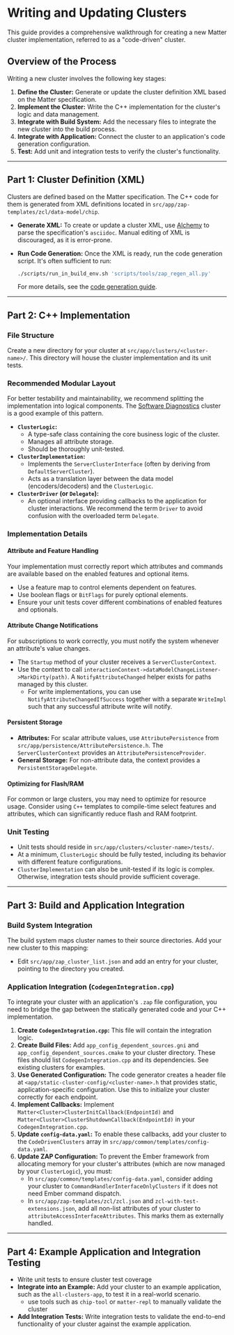 # Writing and Updating Clusters

This guide provides a comprehensive walkthrough for creating a new Matter
cluster implementation, referred to as a "code-driven" cluster.

## Overview of the Process

Writing a new cluster involves the following key stages:

1. **Define the Cluster:** Generate or update the cluster definition XML based
   on the Matter specification.
2. **Implement the Cluster:** Write the C++ implementation for the cluster's
   logic and data management.
3. **Integrate with Build System:** Add the necessary files to integrate the new
   cluster into the build process.
4. **Integrate with Application:** Connect the cluster to an application's code
   generation configuration.
5. **Test:** Add unit and integration tests to verify the cluster's
   functionality.

---

## Part 1: Cluster Definition (XML)

Clusters are defined based on the Matter specification. The C++ code for them is
generated from XML definitions located in
`src/app/zap-templates/zcl/data-model/chip`.

-   **Generate XML:** To create or update a cluster XML, use
    [Alchemy](https://github.com/project-chip/alchemy) to parse the
    specification's `asciidoc`. Manual editing of XML is discouraged, as it is
    error-prone.
-   **Run Code Generation:** Once the XML is ready, run the code generation
    script. It's often sufficient to run:

    ```bash
    ./scripts/run_in_build_env.sh 'scripts/tools/zap_regen_all.py'
    ```

    For more details, see the
    [code generation guide](../zap_and_codegen/code_generation.md).

---

## Part 2: C++ Implementation

### File Structure

Create a new directory for your cluster at `src/app/clusters/<cluster-name>/`.
This directory will house the cluster implementation and its unit tests.

### Recommended Modular Layout

For better testability and maintainability, we recommend splitting the
implementation into logical components. The
[Software Diagnostics](https://github.com/project-chip/connectedhomeip/tree/master/src/app/clusters/software-diagnostics-server)
cluster is a good example of this pattern.

-   **`ClusterLogic`:**
    -   A type-safe class containing the core business logic of the cluster.
    -   Manages all attribute storage.
    -   Should be thoroughly unit-tested.
-   **`ClusterImplementation`:**
    -   Implements the `ServerClusterInterface` (often by deriving from
        `DefaultServerCluster`).
    -   Acts as a translation layer between the data model (encoders/decoders)
        and the `ClusterLogic`.
-   **`ClusterDriver` (or `Delegate`):**
    -   An optional interface providing callbacks to the application for cluster
        interactions. We recommend the term `Driver` to avoid confusion with the
        overloaded term `Delegate`.

### Implementation Details

#### Attribute and Feature Handling

Your implementation must correctly report which attributes and commands are
available based on the enabled features and optional items.

-   Use a feature map to control elements dependent on features.
-   Use boolean flags or `BitFlags` for purely optional elements.
-   Ensure your unit tests cover different combinations of enabled features and
    optionals.

#### Attribute Change Notifications

For subscriptions to work correctly, you must notify the system whenever an
attribute's value changes.

-   The `Startup` method of your cluster receives a `ServerClusterContext`.
-   Use the context to call
    `interactionContext->dataModelChangeListener->MarkDirty(path)`. A
    `NotifyAttributeChanged` helper exists for paths managed by this cluster.
    -   For write implementations, you can use
        `NotifyAttributeChangedIfSuccess` together with a separate `WriteImpl`
        such that any successful attribute write will notify.

#### Persistent Storage

-   **Attributes:** For scalar attribute values, use `AttributePersistence` from
    `src/app/persistence/AttributePersistence.h`. The `ServerClusterContext`
    provides an `AttributePersistenceProvider`.
-   **General Storage:** For non-attribute data, the context provides a
    `PersistentStorageDelegate`.

#### Optimizing for Flash/RAM

For common or large clusters, you may need to optimize for resource usage.
Consider using `C++` templates to compile-time select features and attributes,
which can significantly reduce flash and RAM footprint.

### Unit Testing

-   Unit tests should reside in `src/app/clusters/<cluster-name>/tests/`.
-   At a minimum, `ClusterLogic` should be fully tested, including its behavior
    with different feature configurations.
-   `ClusterImplementation` can also be unit-tested if its logic is complex.
    Otherwise, integration tests should provide sufficient coverage.

---

## Part 3: Build and Application Integration

### Build System Integration

The build system maps cluster names to their source directories. Add your new
cluster to this mapping:

-   Edit `src/app/zap_cluster_list.json` and add an entry for your cluster,
    pointing to the directory you created.

### Application Integration (`CodegenIntegration.cpp`)

To integrate your cluster with an application's `.zap` file configuration, you
need to bridge the gap between the statically generated code and your C++
implementation.

1. **Create `CodegenIntegration.cpp`:** This file will contain the integration
   logic.
2. **Create Build Files:** Add `app_config_dependent_sources.gni` and
   `app_config_dependent_sources.cmake` to your cluster directory. These files
   should list `CodegenIntegration.cpp` and its dependencies. See existing
   clusters for examples.
3. **Use Generated Configuration:** The code generator creates a header file at
   `<app/static-cluster-config/<cluster-name>.h` that provides static,
   application-specific configuration. Use this to initialize your cluster
   correctly for each endpoint.
4. **Implement Callbacks:** Implement
   `Matter<Cluster>ClusterInitCallback(EndpointId)` and
   `Matter<Cluster>ClusterShutdownCallback(EndpointId)` in your
   `CodegenIntegration.cpp`.
5. **Update `config-data.yaml`:** To enable these callbacks, add your cluster to
   the `CodeDrivenClusters` array in
   `src/app/common/templates/config-data.yaml`.
6. **Update ZAP Configuration:** To prevent the Ember framework from allocating
   memory for your cluster's attributes (which are now managed by your
   `ClusterLogic`), you must:
    - In `src/app/common/templates/config-data.yaml`, consider adding your
      cluster to `CommandHandlerInterfaceOnlyClusters` if it does not need Ember
      command dispatch.
    - In `src/app/zap-templates/zcl/zcl.json` and
      `zcl-with-test-extensions.json`, add all non-list attributes of your
      cluster to `attributeAccessInterfaceAttributes`. This marks them as
      externally handled.

---

## Part 4: Example Application and Integration Testing

-   Write unit tests to ensure cluster test coverage
-   **Integrate into an Example:** Add your cluster to an example application,
    such as the `all-clusters-app`, to test it in a real-world scenario.
    -   use tools such as `chip-tool` or `matter-repl` to manually validate the
        cluster
-   **Add Integration Tests:** Write integration tests to validate the
    end-to-end functionality of your cluster against the example application.
